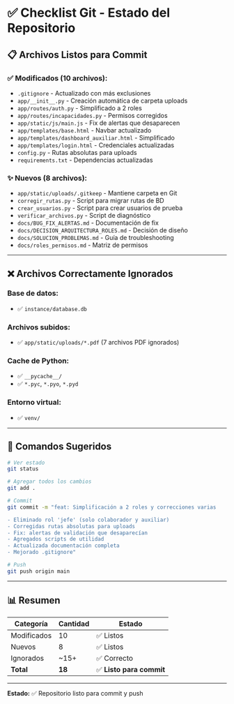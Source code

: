 # ✅ Checklist Git - Estado del Repositorio

## 📋 Archivos Listos para Commit

### ✅ Modificados (10 archivos):
- `.gitignore` - Actualizado con más exclusiones
- `app/__init__.py` - Creación automática de carpeta uploads
- `app/routes/auth.py` - Simplificado a 2 roles
- `app/routes/incapacidades.py` - Permisos corregidos
- `app/static/js/main.js` - Fix de alertas que desaparecen
- `app/templates/base.html` - Navbar actualizado
- `app/templates/dashboard_auxiliar.html` - Simplificado
- `app/templates/login.html` - Credenciales actualizadas
- `config.py` - Rutas absolutas para uploads
- `requirements.txt` - Dependencias actualizadas

### ✨ Nuevos (8 archivos):
- `app/static/uploads/.gitkeep` - Mantiene carpeta en Git
- `corregir_rutas.py` - Script para migrar rutas de BD
- `crear_usuarios.py` - Script para crear usuarios de prueba
- `verificar_archivos.py` - Script de diagnóstico
- `docs/BUG_FIX_ALERTAS.md` - Documentación de fix
- `docs/DECISION_ARQUITECTURA_ROLES.md` - Decisión de diseño
- `docs/SOLUCION_PROBLEMAS.md` - Guía de troubleshooting
- `docs/roles_permisos.md` - Matriz de permisos

---

## ❌ Archivos Correctamente Ignorados

### Base de datos:
- ✅ `instance/database.db`

### Archivos subidos:
- ✅ `app/static/uploads/*.pdf` (7 archivos PDF ignorados)

### Cache de Python:
- ✅ `__pycache__/`
- ✅ `*.pyc`, `*.pyo`, `*.pyd`

### Entorno virtual:
- ✅ `venv/`

---

## 🚀 Comandos Sugeridos

```bash
# Ver estado
git status

# Agregar todos los cambios
git add .

# Commit
git commit -m "feat: Simplificación a 2 roles y correcciones varias

- Eliminado rol 'jefe' (solo colaborador y auxiliar)
- Corregidas rutas absolutas para uploads
- Fix: alertas de validación que desaparecían
- Agregados scripts de utilidad
- Actualizada documentación completa
- Mejorado .gitignore"

# Push
git push origin main
```

---

## 📊 Resumen

| Categoría | Cantidad | Estado |
|-----------|----------|--------|
| Modificados | 10 | ✅ Listos |
| Nuevos | 8 | ✅ Listos |
| Ignorados | ~15+ | ✅ Correcto |
| **Total** | **18** | ✅ **Listo para commit** |

---

**Estado:** ✅ Repositorio listo para commit y push
